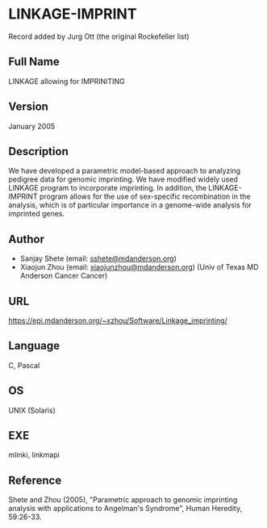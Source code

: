 # LINKAGE-IMPRINT
Record added by Jurg Ott (the original Rockefeller list)

## Full Name
LINKAGE allowing for IMPRINITING

## Version
January 2005

## Description
We have developed a parametric model-based approach to analyzing pedigree data for genomic imprinting. We have modified widely used LINKAGE program to incorporate imprinting. In addition, the LINKAGE-IMPRINT program allows for the use of sex-specific recombination in the analysis, which is of particular importance in a genome-wide analysis for imprinted genes.

## Author
* Sanjay Shete (email: sshete@mdanderson.org)
* Xiaojun Zhou (email: xiaojunzhou@mdanderson.org) (Univ of Texas MD Anderson Cancer Cancer)

## URL
https://epi.mdanderson.org/~xzhou/Software/Linkage_imprinting/

## Language
C, Pascal

## OS
UNIX (Solaris)

## EXE
mlinki, linkmapi

## Reference
Shete and Zhou (2005), "Parametric approach to genomic imprinting analysis with applications to Angelman's Syndrome", Human Heredity, 59:26-33.